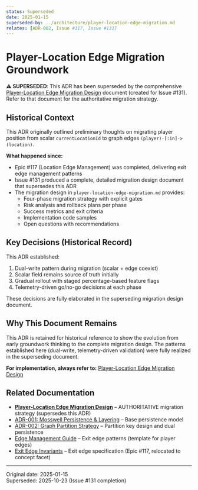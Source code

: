 ```yaml
---
status: Superseded
date: 2025-01-15
superseded-by: ../architecture/player-location-edge-migration.md
relates: [ADR-002, Issue #117, Issue #131]
---
```


# Player-Location Edge Migration Groundwork

**⚠️ SUPERSEDED**: This ADR has been superseded by the comprehensive [Player-Location Edge Migration Design](../architecture/player-location-edge-migration.md) document (created for Issue #131). Refer to that document for the authoritative migration strategy.

## Historical Context

This ADR originally outlined preliminary thoughts on migrating player position from scalar `currentLocationId` to graph edges `(player)-[:in]->(location)`.

**What happened since:**

- Epic #117 (Location Edge Management) was completed, delivering exit edge management patterns
- Issue #131 produced a complete, detailed migration design document that supersedes this ADR
- The migration design in `player-location-edge-migration.md` provides:
    - Four-phase migration strategy with explicit gates
    - Risk analysis and rollback plans per phase
    - Success metrics and exit criteria
    - Implementation code samples
    - Open questions with recommendations

## Key Decisions (Historical Record)

This ADR established:

1. Dual-write pattern during migration (scalar + edge coexist)
2. Scalar field remains source of truth initially
3. Gradual rollout with staged percentage-based feature flags
4. Telemetry-driven go/no-go decisions at each phase

These decisions are fully elaborated in the superseding migration design document.

## Why This Document Remains

This ADR is retained for historical reference to show the evolution from early groundwork thinking to the complete migration design. The patterns established here (dual-write, telemetry-driven validation) were fully realized in the superseding document.

**For implementation, always refer to:** [Player-Location Edge Migration Design](../architecture/player-location-edge-migration.md)

## Related Documentation

- **[Player-Location Edge Migration Design](../architecture/player-location-edge-migration.md)** – AUTHORITATIVE migration strategy (supersedes this ADR)
- [ADR-001: Mosswell Persistence & Layering](./ADR-001-mosswell-persistence-layering.md) – Base persistence model
- [ADR-002: Graph Partition Strategy](./ADR-002-graph-partition-strategy.md) – Partition key design and dual persistence
- [Edge Management Guide](../developer-workflow/edge-management.md) – Exit edge patterns (template for player edges)
- [Exit Edge Invariants](../concept/exits.md) – Exit edge specification (Epic #117, relocated to concept facet)

---

Original date: 2025-01-15  
Superseded: 2025-10-23 (Issue #131 completion)
